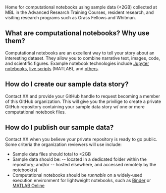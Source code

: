 Home for computational notebooks using sample data (<2GB) collected at MBL in the Advanced Research Training Courses, resident research, and visiting research programs such as Grass Fellows and Whitman.

## What are computational notebooks? Why use them? 
Computational notebooks are an excellent way to tell your story about an interesting dataset. They allow you to combine narrative text, images, code, and scientific figures. Example notebook
technologies include [Jupyter notebooks](https://jupyter.org/), [live scripts](https://www.mathworks.com/help/matlab/matlab_prog/what-is-a-live-script-or-function.html) (MATLAB), and [others](https://en.wikipedia.org/wiki/Notebook_interface).

## How do I create our sample data story? 
Contact XX and provide your GitHub handle to request becoming a member of this GitHub organization. This will give you the privilige to create a private GitHub repository containing your sample data story w/ one or more computational notebook files. 

## How do I publish our sample data? 
Contact XX when you believe your private repository is ready to go public. Some criteria the organization reviewers will use include: 
- Sample data files should total to <2GB
- Sample data should be:
  -- located in a dedicated folder within the repository; and/or
  -- hosted elsewhere, and accessed remotely by the notebook(s)
- Computational notebooks should be _runnable_ on a widely-used execution environment for lightweight notebooks, such as [Binder](https://mybinder.org/) or [MATLAB Online](https://www.mathworks.com/products/matlab-online.html)
